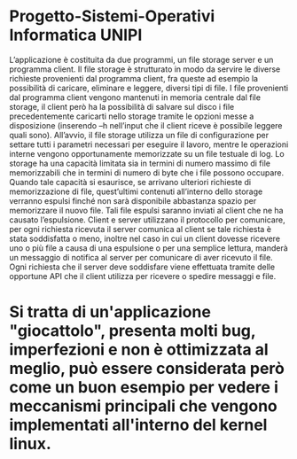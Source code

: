 # Progetto-Sistemi-Operativi Informatica UNIPI

L’applicazione è costituita da due programmi, un file storage server e un programma client.
Il file storage è strutturato in modo da servire le diverse richieste provenienti dal programma client, fra
queste ad esempio la possibilità di caricare, eliminare e leggere, diversi tipi di file. I file provenienti
dal programma client vengono mantenuti in memoria centrale dal file storage, il client però ha la
possibilità di salvare sul disco i file precedentemente caricarti nello storage tramite le opzioni messe a
disposizione (inserendo –h nell’input che il client riceve è possibile leggere quali sono). All’avvio, il
file storage utilizza un file di configurazione per settare tutti i parametri necessari per eseguire il
lavoro, mentre le operazioni interne vengono opportunamente memorizzate su un file testuale di log. Lo storage
ha una capacità limitata sia in termini di numero massimo di file memorizzabili che in termini di
numero di byte che i file possono occupare. Quando tale capacità si esaurisce, se arrivano ulteriori
richieste di memorizzazione di file, quest’ultimi contenuti all’interno dello storage verranno espulsi
finché non sarà disponibile abbastanza spazio per memorizzare il nuovo file. Tali file espulsi saranno
inviati al client che ne ha causato l’espulsione. Client e server utilizzano il protocollo <richiesta-
risposta> per comunicare, per ogni richiesta ricevuta il server comunica al client se tale richiesta è
stata soddisfatta o meno, inoltre nel caso in cui un client dovesse ricevere uno o più file a causa di una
espulsione o per una semplice lettura, manderà un messaggio di notifica al server per comunicare di
aver ricevuto il file. Ogni richiesta che il server deve soddisfare viene effettuata tramite delle
opportune API che il client utilizza per ricevere o spedire messaggi e file.

# Si tratta di un'applicazione "giocattolo", presenta molti bug, imperfezioni e non è ottimizzata al meglio, può essere considerata però come un buon esempio per vedere i meccanismi principali che vengono implementati all'interno del kernel linux. 
